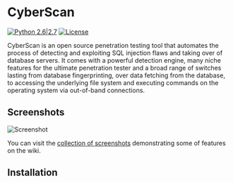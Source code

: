 # CyberScan 

[![Python 2.6|2.7](https://img.shields.io/badge/python-2.6|2.7-yellow.svg)](https://www.python.org/) [![License](https://img.shields.io/badge/license-GPLv2-red.svg)](https://www.gnu.org/licenses/gpl-3.0.en.html)

CyberScan is an open source penetration testing tool that automates the process of detecting and exploiting SQL injection flaws and taking over of database servers. It comes with a powerful detection engine, many niche features for the ultimate penetration tester and a broad range of switches lasting from database fingerprinting, over data fetching from the database, to accessing the underlying file system and executing commands on the operating system via out-of-band connections.

Screenshots
----

![Screenshot](https://raw.githubusercontent.com/medbenali/CyberScan/master/images/demo.png?token=AX-O1GAn9NxjRdLmVyh3VTuZzWwn4Kczks5YxVzwwA%3D%3D)

You can visit the [collection of screenshots](https://github.com/sqlmapproject/sqlmap/wiki/Screenshots) demonstrating some of features on the wiki.

Installation
----
